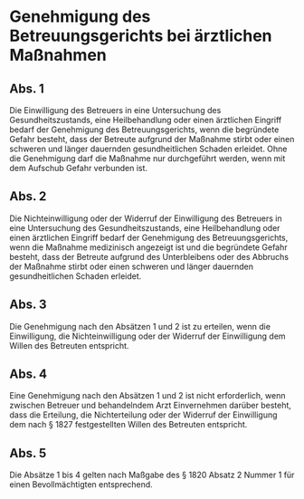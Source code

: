 # Genehmigung des Betreuungsgerichts bei ärztlichen Maßnahmen



## Abs. 1

 Die Einwilligung des Betreuers in eine Untersuchung des Gesundheitszustands, eine Heilbehandlung oder einen ärztlichen Eingriff bedarf der Genehmigung des Betreuungsgerichts, wenn die begründete Gefahr besteht, dass der Betreute aufgrund der Maßnahme stirbt oder einen schweren und länger dauernden gesundheitlichen Schaden erleidet. Ohne die Genehmigung darf die Maßnahme nur durchgeführt werden, wenn mit dem Aufschub Gefahr verbunden ist.

## Abs. 2

 Die Nichteinwilligung oder der Widerruf der Einwilligung des Betreuers in eine Untersuchung des Gesundheitszustands, eine Heilbehandlung oder einen ärztlichen Eingriff bedarf der Genehmigung des Betreuungsgerichts, wenn die Maßnahme medizinisch angezeigt ist und die begründete Gefahr besteht, dass der Betreute aufgrund des Unterbleibens oder des Abbruchs der Maßnahme stirbt oder einen schweren und länger dauernden gesundheitlichen Schaden erleidet.

## Abs. 3

 Die Genehmigung nach den Absätzen 1 und 2 ist zu erteilen, wenn die Einwilligung, die Nichteinwilligung oder der Widerruf der Einwilligung dem Willen des Betreuten entspricht.

## Abs. 4

 Eine Genehmigung nach den Absätzen 1 und 2 ist nicht erforderlich, wenn zwischen Betreuer und behandelndem Arzt Einvernehmen darüber besteht, dass die Erteilung, die Nichterteilung oder der Widerruf der Einwilligung dem nach § 1827 festgestellten Willen des Betreuten entspricht.

## Abs. 5

 Die Absätze 1 bis 4 gelten nach Maßgabe des § 1820 Absatz 2 Nummer 1 für einen Bevollmächtigten entsprechend. 

